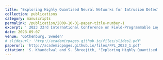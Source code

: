 ```yaml
---
title: "Exploring Highly Quantised Neural Networks for Intrusion Detection in Automotive CAN"
collection: publications
category: manuscripts
permalink: /publication/2009-10-01-paper-title-number-1
excerpt: ' 2023 33rd International Conference on Field-Programmable Logic and Applications (FPL)'
date: 2023-09-07
venue: 'Gothenburg, Sweden'
# slidesurl: 'http://academicpages.github.io/files/slides1.pdf'
paperurl: 'http://academicpages.github.io/files/FPL_2023_1.pdf'
citation: 'S. Khandelwal and S. Shreejith, "Exploring Highly Quantised Neural Networks for Intrusion Detection in Automotive CAN," 2023 33rd International Conference on Field-Programmable Logic and Applications (FPL), Gothenburg, Sweden, 2023, pp. 235-241, doi: 10.1109/FPL60245.2023.00040.'
---
```

